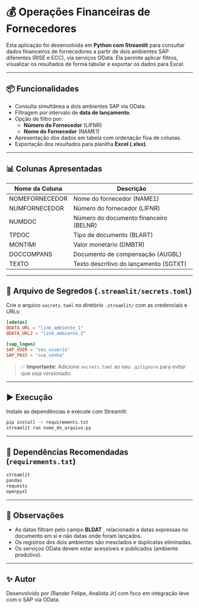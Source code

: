 
# 💰 Operações Financeiras de Fornecedores

Esta aplicação foi desenvolvida em **Python com Streamlit** para consultar dados financeiros de fornecedores a partir de dois ambientes SAP diferentes (RISE e ECC), via serviços OData. Ela permite aplicar filtros, visualizar os resultados de forma tabular e exportar os dados para Excel.

---

## 📦 Funcionalidades

- Consulta simultânea a dois ambientes SAP via OData.
- Filtragem por intervalo de **data de lançamento**.
- Opção de filtro por:
  - **Número do Fornecedor** (LIFNR)
  - **Nome do Fornecedor** (NAME1)
- Apresentação dos dados em tabela com ordenação fixa de colunas.
- Exportação dos resultados para planilha **Excel (.xlsx)**.

---

## 📊 Colunas Apresentadas

| Nome da Coluna     | Descrição                                 |
|--------------------|-------------------------------------------|
| NOMEFORNECEDOR     | Nome do fornecedor (NAME1)                |
| NUMFORNECEDOR      | Número do fornecedor (LIFNR)              |
| NUMDOC             | Número do documento financeiro (BELNR)    |
| TPDOC              | Tipo de documento (BLART)                 |
| MONTIMI            | Valor monetário (DMBTR)                   |
| DOCCOMPANS         | Documento de compensação (AUGBL)          |
| TEXTO              | Texto descritivo do lançamento (SGTXT)    |

---

## 🔐 Arquivo de Segredos (`.streamlit/secrets.toml`)

Crie o arquivo `secrets.toml` no diretório `.streamlit/` com as credenciais e URLs:

```toml
[odatas]
ODATA_URL = "link_ambiente_1"
ODATA_URL2 = "link_ambiente_2"

[sap_logon]
SAP_USER = "seu_usuario"
SAP_PASS = "sua_senha"
```

> ✅ **Importante:** Adicione `secrets.toml` ao seu `.gitignore` para evitar que seja versionado.

---

## ▶️ Execução

Instale as dependências e execute com Streamlit:

```bash
pip install -r requirements.txt
streamlit run nome_do_arquivo.py
```

---

## 📁 Dependências Recomendadas (`requirements.txt`)

```txt
streamlit
pandas
requests
openpyxl
```

---

## 📝 Observações

- As datas filtram pelo campo **BLDAT** , relacionado a datas expressas no documento em si e não datas onde foram lançados.
- Os registros dos dois ambientes são mesclados e duplicatas eliminadas.
- Os serviços OData devem estar acessíveis e publicados (ambiente produtivo).

---

## ✨ Autor

Desenvolvido por [Rander Felipe, Analista Jr] com foco em integração leve com o SAP via OData.

